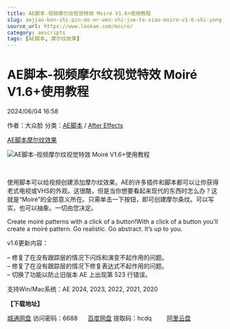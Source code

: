 ```yaml
---
title: AE脚本-视频摩尔纹视觉特效 Moiré V1.6+使用教程
slug: aejiao-ben-shi-pin-mo-er-wen-shi-jue-te-xiao-moire-v1-6-shi-yong-jiao-cheng
source_url: https://www.lookae.com/moire/
category: aescripts
tags: [AE脚本, 摩尔纹效果]
---
```

# AE脚本-视频摩尔纹视觉特效 Moiré V1.6+使用教程

2024/06/04 16:58

作者：大众脸
分类：[AE脚本](https://www.lookae.com/after-effects/aescripts/) / [After Effects](https://www.lookae.com/after-effects/)

[AE脚本](https://www.lookae.com/tag/ae%e8%84%9a%e6%9c%ac/)[摩尔纹效果](https://www.lookae.com/tag/%e6%91%a9%e5%b0%94%e7%ba%b9%e6%95%88%e6%9e%9c/)

![AE脚本-视频摩尔纹视觉特效 Moiré V1.6+使用教程](https://www.lookae.com/wp-content/uploads/2024/05/Moire.jpg "AE脚本-视频摩尔纹视觉特效 Moiré V1.6+使用教程-LookAE.com")

[﻿﻿﻿](https://cloud.video.taobao.com/play/u/null/p/1/e/6/t/1/464638108461.mp4)

使用脚本可以给视频创建添加摩尔纹效果。AE的许多插件和脚本都可以让你获得老式电视或VHS的外观。这很酷，但是当你想要看起来现代的东西时怎么办？这就是“Moiré”的全部意义所在。只需单击一下按钮，即可创建摩尔条纹。可以写实，也可以抽象。一切由您决定。

Create moiré patterns with a click of a button!With a click of a button you’ll create a moiré pattern. Go realistic. Go abstract. It’s up to you.

v1.6更新内容：

– 修复了在没有跟踪层的情况下闪烁和演变不起作用的问题。  
– 修复了在没有跟踪层的情况下修复表达式不起作用的问题。  
– 切换了功能以防止旧版本 AE 上出现第 523 行错误。

支持Win/Mac系统：AE 2024, 2023, 2022, 2021, 2020

**【下载地址】**

[城通网盘](https://url70.ctfile.com/f/2827370-1253680132-0f2d6e?p=4431) 访问密码：6688      [百度网盘](https://pan.baidu.com/s/1FcUajqwR-LLSGmArV8mndg?pwd=hcdq) 提取码：hcdq         [阿里云盘](https://www.alipan.com/s/XSrPmUm8388)
